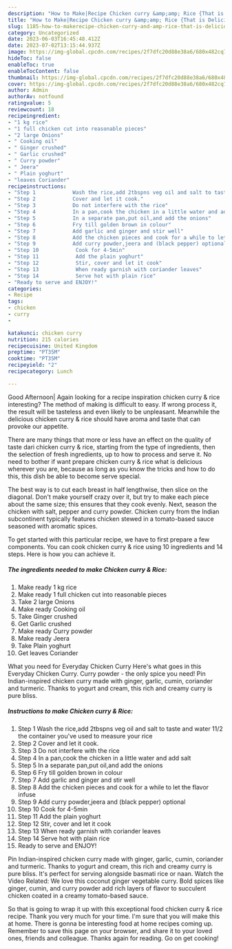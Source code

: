 ```yaml
---
description: "How to Make|Recipe Chicken curry &amp;amp; Rice {That is Delicious"
title: "How to Make|Recipe Chicken curry &amp;amp; Rice {That is Delicious"
slug: 1185-how-to-makerecipe-chicken-curry-and-amp-rice-that-is-delicious
category: Uncategorized
date: 2023-06-03T16:45:48.412Z
date: 2023-07-02T13:15:44.937Z
image: https://img-global.cpcdn.com/recipes/2f7dfc20d88e38a6/680x482cq70/chicken-curry-rice-recipe-main-photo.jpg
hideToc: false
enableToc: true
enableTocContent: false
thumbnail: https://img-global.cpcdn.com/recipes/2f7dfc20d88e38a6/680x482cq70/chicken-curry-rice-recipe-main-photo.jpg
cover: https://img-global.cpcdn.com/recipes/2f7dfc20d88e38a6/680x482cq70/chicken-curry-rice-recipe-main-photo.jpg
author: Admin
authorAv: notfound
ratingvalue: 5
reviewcount: 18
recipeingredient:
- "1 kg rice"
- "1 full chicken cut into reasonable pieces"
- "2 large Onions"
- " Cooking oil"
- " Ginger crushed"
- " Garlic crushed"
- " Curry powder"
- " Jeera"
- " Plain yoghurt"
- "leaves Coriander"
recipeinstructions:
- "Step 1            Wash the rice,add 2tbspns veg oil and salt to taste and water 11/2 the container you&#39;ve used to measure your rice"
- "Step 2            Cover and let it cook."
- "Step 3            Do not interfere with the rice"
- "Step 4            In a pan,cook the chicken in a little water and add salt"
- "Step 5            In a separate pan,put oil,and add the onions"
- "Step 6            Fry till golden brown in colour"
- "Step 7            Add garlic and ginger and stir well"
- "Step 8            Add the chicken pieces and cook for a while to let the flavor infuse"
- "Step 9            Add curry powder,jeera and (black pepper) optional"
- "Step 10            Cook for 4-5min"
- "Step 11            Add the plain yoghurt"
- "Step 12            Stir, cover and let it cook"
- "Step 13            When ready garnish with coriander leaves"
- "Step 14            Serve hot with plain rice"
- "Ready to serve and ENJOY!"
categories:
- Recipe
tags:
- chicken
- curry
- 

katakunci: chicken curry  
nutrition: 215 calories
recipecuisine: United Kingdom
preptime: "PT35M"
cooktime: "PT35M"
recipeyield: "2"
recipecategory: Lunch

---
```



Good Afternoon| Again looking for a recipe inspiration chicken curry &amp; rice interesting? The method of making is difficult to easy. If wrong process it, the result will be tasteless and even likely to be unpleasant. Meanwhile the delicious chicken curry &amp; rice should have aroma and taste that can provoke our appetite.






There are many things that more or less have an effect on the quality of taste dari chicken curry &amp; rice, starting from the type of ingredients, then the selection of fresh ingredients, up to how to process and serve it. No need to bother if want prepare chicken curry &amp; rice what is delicious wherever you are, because as long as you know the tricks and how to do this, this dish be able to become serve  special.


The best way is to cut each breast in half lengthwise, then slice on the diagonal. Don&#39;t make yourself crazy over it, but try to make each piece about the same size; this ensures that they cook evenly. Next, season the chicken with salt, pepper and curry powder. Chicken curry from the Indian subcontinent typically features chicken stewed in a tomato-based sauce seasoned with aromatic spices.


To get started with this particular recipe, we have to first prepare a few components. You can cook chicken curry &amp; rice using 10 ingredients and 14 steps. Here is how you can achieve it.

<!--inarticleads1-->

##### The ingredients needed to make Chicken curry &amp; Rice:

1. Make ready 1 kg rice
1. Make ready 1 full chicken cut into reasonable pieces
1. Take 2 large Onions
1. Make ready  Cooking oil
1. Take  Ginger crushed
1. Get  Garlic crushed
1. Make ready  Curry powder
1. Make ready  Jeera
1. Take  Plain yoghurt
1. Get leaves Coriander


What you need for Everyday Chicken Curry Here&#39;s what goes in this Everyday Chicken Curry. Curry powder - the only spice you need! Pin Indian-inspired chicken curry made with ginger, garlic, cumin, coriander and turmeric. Thanks to yogurt and cream, this rich and creamy curry is pure bliss. 

<!--inarticleads2-->

##### Instructions to make Chicken curry &amp; Rice:

1. Step 1            Wash the rice,add 2tbspns veg oil and salt to taste and water 11/2 the container you&#39;ve used to measure your rice
1. Step 2            Cover and let it cook.
1. Step 3            Do not interfere with the rice
1. Step 4            In a pan,cook the chicken in a little water and add salt
1. Step 5            In a separate pan,put oil,and add the onions
1. Step 6            Fry till golden brown in colour
1. Step 7            Add garlic and ginger and stir well
1. Step 8            Add the chicken pieces and cook for a while to let the flavor infuse
1. Step 9            Add curry powder,jeera and (black pepper) optional
1. Step 10            Cook for 4-5min
1. Step 11            Add the plain yoghurt
1. Step 12            Stir, cover and let it cook
1. Step 13            When ready garnish with coriander leaves
1. Step 14            Serve hot with plain rice
1. Ready to serve and ENJOY!

Pin Indian-inspired chicken curry made with ginger, garlic, cumin, coriander and turmeric. Thanks to yogurt and cream, this rich and creamy curry is pure bliss. It&#39;s perfect for serving alongside basmati rice or naan. Watch the Video Related: We love this coconut ginger vegetable curry. Bold spices like ginger, cumin, and curry powder add rich layers of flavor to succulent chicken coated in a creamy tomato-based sauce. 

So that is going to wrap it up with this exceptional food chicken curry &amp; rice recipe. Thank you very much for your time. I'm sure that you will make this at home. There is gonna be interesting food at home recipes coming up. Remember to save this page on your browser, and share it to your loved ones, friends and colleague. Thanks again for reading. Go on get cooking!
